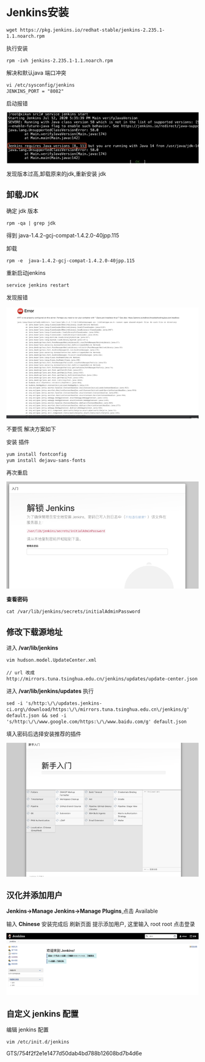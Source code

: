 # Jenkins安装

```
wget https://pkg.jenkins.io/redhat-stable/jenkins-2.235.1-1.1.noarch.rpm
```

执行安装
```
rpm -ivh jenkins-2.235.1-1.1.noarch.rpm
```

解决和默认java 端口冲突

```
vi /etc/sysconfig/jenkins
JENKINS_PORT = "8082"
```

启动报错

![jdk-err.jepg](../../.vuepress/public/engineering/jdk-err.jpeg)

发现版本过高,卸载原来的jdk,重新安装 jdk

## 卸载JDK

确定 jdk 版本

```
rpm -qa | grep jdk 
```
得到  java-1.4.2-gcj-compat-1.4.2.0-40jpp.115 

卸载

```
rpm -e  java-1.4.2-gcj-compat-1.4.2.0-40jpp.115 
```


重新启动jenkins

```
service jenkins restart
```

发现报错 

![jenkins_err.png](../../.vuepress/public/engineering/jenkins_err.png)

不要慌  解决方案如下

安装 插件

```
yum install fontconfig
yum install dejavu-sans-fonts 
```

再次重启

![jenkins_pwd.png](../../.vuepress/public/engineering/jenkins_pwd.png)


**查看密码**

```
cat /var/lib/jenkins/secrets/initialAdminPassword
```

## 修改下载源地址

进入 **/var/lib/jenkins** 

```
vim hudson.model.UpdateCenter.xml

// url 改成 
http://mirrors.tuna.tsinghua.edu.cn/jenkins/updates/update-center.json

```

进入 **/var/lib/jenkins/updates** 执行

```
sed -i 's/http:\/\/updates.jenkins-ci.org\/download/https:\/\/mirrors.tuna.tsinghua.edu.cn\/jenkins/g' default.json && sed -i 's/http:\/\/www.google.com/https:\/\/www.baidu.com/g' default.json
```
 
填入密码后选择安装推荐的插件


![jenkins_down.png](../../.vuepress/public/engineering/jenkins_down.png)


## 汉化并添加用户

**Jenkins->Manage Jenkins->Manage Plugins**,点击 Available 

输入 **Chinese**  安装完成后  刷新页面 提示添加用户, 这里输入  root  root   点击登录 


![jenkins_start.png](../../.vuepress/public/engineering/jenkins_start.png)


## 自定义 jenkins 配置

编辑 jenkins 配置

```
vim /etc/init.d/jenkins
```

GTS/754f2f2e1e1477d50dab4bd788b12608bd7b4d6e